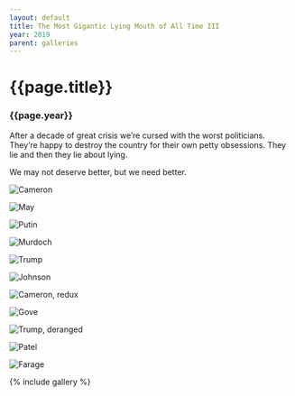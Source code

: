 ```yaml
---
layout: default
title: The Most Gigantic Lying Mouth of All Time III
year: 2019
parent: galleries
---
```


# {{page.title}}

### {{page.year}}

After a decade of great crisis we’re cursed with the worst politicians. They‘re happy to destroy the country for their own petty obsessions. They lie and then they lie about lying.

We may not deserve better, but we need better.

![Cameron](the-most-gigantic-lying-mouth-of-all-time-iii-cameron.webp "Cameron")

![May](the-most-gigantic-lying-mouth-of-all-time-iii-may.webp "May")

![Putin](the-most-gigantic-lying-mouth-of-all-time-iii-putin.webp "Putin")

![Murdoch](the-most-gigantic-lying-mouth-of-all-time-iii-murdoch.webp "Murdoch")

![Trump](the-most-gigantic-lying-mouth-of-all-time-iii-trump.webp "Trump")

![Johnson](the-most-gigantic-lying-mouth-of-all-time-iii-johnson.webp "Johnson")

![Cameron, redux](the-most-gigantic-lying-mouth-of-all-time-iii-cameron-redux.webp "Cameron, redux")

![Gove](the-most-gigantic-lying-mouth-of-all-time-iii-gove.webp "Gove")

![Trump, deranged](the-most-gigantic-lying-mouth-of-all-time-iii-trump-deranged.webp "Trump, deranged")

![Patel](the-most-gigantic-lying-mouth-of-all-time-iii-patel.webp "Patel")

![Farage](the-most-gigantic-lying-mouth-of-all-time-iii-farage.webp "Farage")

{% include gallery %}